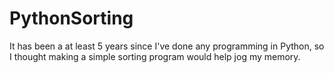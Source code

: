 # PythonSorting
It has been a at least 5 years since I've done any programming in Python, so I thought making a simple sorting program would help jog my memory.
